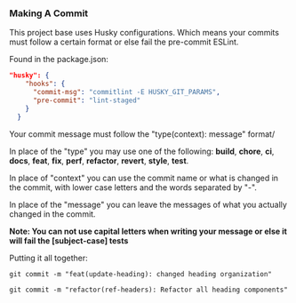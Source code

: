 ### Making A Commit

This project base uses Husky configurations. Which means your commits must follow a certain format or else fail the pre-commit ESLint.

Found in the package.json:

```json
"husky": {
    "hooks": {
      "commit-msg": "commitlint -E HUSKY_GIT_PARAMS",
      "pre-commit": "lint-staged"
    }
  }
```

Your commit message must follow the "type(context): message" format/

In place of the "type" you may use one of the following: **build**, **chore**, **ci**, **docs**, **feat**, **fix**, **perf**, **refactor**, **revert**, **style**, **test**.

In place of "context" you can use the commit name or what is changed in the commit, with lower case letters and the words separated by "-".

In place of the "message" you can leave the messages of what you actually changed in the commit.

**Note: You can not use capital letters when writing your message or else it will fail the [subject-case] tests**

Putting it all together:

`git commit -m "feat(update-heading): changed heading organization"`

`git commit -m "refactor(ref-headers): Refactor all heading components"`
